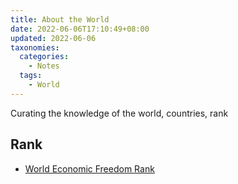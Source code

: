 ```yaml
---
title: About the World
date: 2022-06-06T17:10:49+08:00
updated: 2022-06-06
taxonomies:
  categories:
    - Notes
  tags:
    - World
---
```


Curating the knowledge of the world, countries, rank

## Rank

- [World Economic Freedom Rank](https://www.heritage.org/index/ranking)
